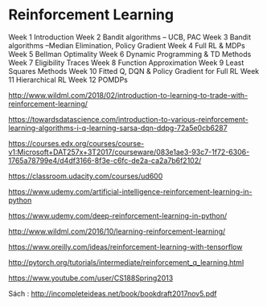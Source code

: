 # Reinforcement Learning

Week 1    Introduction
Week 2    Bandit algorithms – UCB, PAC
Week 3    Bandit algorithms –Median Elimination, Policy Gradient
Week 4    Full RL & MDPs
Week 5    Bellman Optimality
Week 6    Dynamic Programming & TD Methods
Week 7    Eligibility Traces
Week 8    Function Approximation
Week 9    Least Squares Methods
Week 10  Fitted Q, DQN & Policy Gradient for Full RL
Week 11  Hierarchical RL
Week 12  POMDPs


http://www.wildml.com/2018/02/introduction-to-learning-to-trade-with-reinforcement-learning/

https://towardsdatascience.com/introduction-to-various-reinforcement-learning-algorithms-i-q-learning-sarsa-dqn-ddpg-72a5e0cb6287


https://courses.edx.org/courses/course-v1:Microsoft+DAT257x+3T2017/courseware/083e1ae3-93c7-1f72-6306-1765a78799e4/d4df3166-8f3e-c6fc-de2a-ca2a7b6f2102/

https://classroom.udacity.com/courses/ud600

https://www.udemy.com/artificial-intelligence-reinforcement-learning-in-python

https://www.udemy.com/deep-reinforcement-learning-in-python/

http://www.wildml.com/2016/10/learning-reinforcement-learning/

https://www.oreilly.com/ideas/reinforcement-learning-with-tensorflow

http://pytorch.org/tutorials/intermediate/reinforcement_q_learning.html

https://www.youtube.com/user/CS188Spring2013

Sách : http://incompleteideas.net/book/bookdraft2017nov5.pdf

